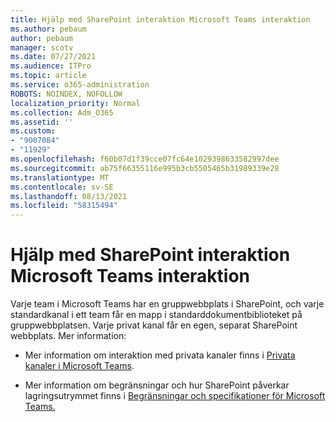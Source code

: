 ```yaml
---
title: Hjälp med SharePoint interaktion Microsoft Teams interaktion
ms.author: pebaum
author: pebaum
manager: scotv
ms.date: 07/27/2021
ms.audience: ITPro
ms.topic: article
ms.service: o365-administration
ROBOTS: NOINDEX, NOFOLLOW
localization_priority: Normal
ms.collection: Adm_O365
ms.assetid: ''
ms.custom:
- "9007084"
- "11929"
ms.openlocfilehash: f60b07d1f39cce07fc64e1029398633582997dee
ms.sourcegitcommit: ab75f66355116e995b3cb5505465b31989339e28
ms.translationtype: MT
ms.contentlocale: sv-SE
ms.lasthandoff: 08/13/2021
ms.locfileid: "58315494"
---
```

# <a name="help-with-the-sharepoint-and-microsoft-teams-interaction"></a>Hjälp med SharePoint interaktion Microsoft Teams interaktion

Varje team i Microsoft Teams har en gruppwebbplats i SharePoint, och varje standardkanal i ett team får en mapp i standarddokumentbiblioteket på gruppwebbplatsen. Varje privat kanal får en egen, separat SharePoint webbplats. Mer information:

- Mer information om interaktion med privata kanaler finns i [Privata kanaler i Microsoft Teams](https://docs.microsoft.com/MicrosoftTeams/private-channels#private-channel-sharepoint-sites).

- Mer information om begränsningar och hur SharePoint påverkar lagringsutrymmet finns i [Begränsningar och specifikationer för Microsoft Teams.](https://docs.microsoft.com/microsoftteams/limits-specifications-teams#storage) 
